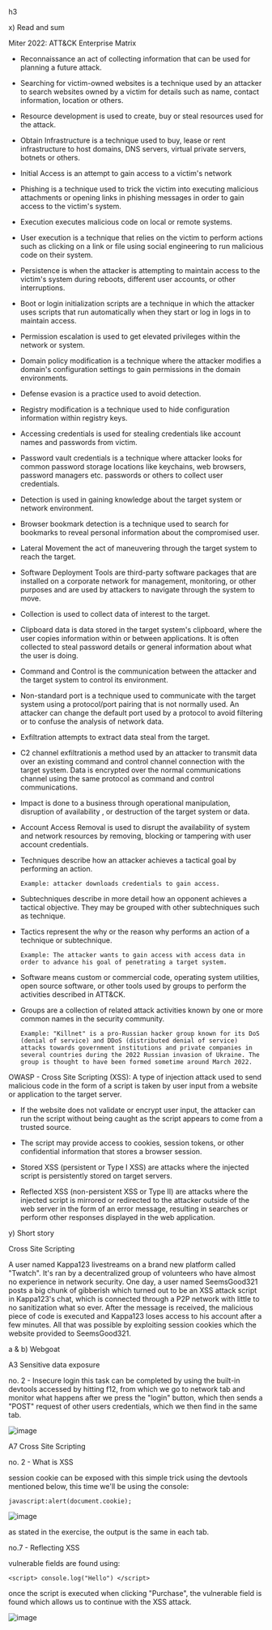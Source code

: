 h3

x) Read and sum

Miter 2022: ATT&CK Enterprise Matrix
 
- Reconnaissance an act of collecting information that can be used for planning a future attack.
  
- Searching for victim-owned websites is a technique used by an attacker to search websites  owned by a victim for details such as name, contact information, location or others.
  
- Resource development is used to create, buy or steal resources used for the attack.

- Obtain Infrastructure is a technique used to buy, lease or rent infrastructure to host domains, DNS servers, virtual private servers, botnets or others.

- Initial Access is an attempt to gain access to a victim's network 

- Phishing is a technique used to trick the victim into executing malicious attachments or opening links in phishing messages in order to gain access to the victim's system. 

- Execution executes malicious code on local or remote systems.

- User execution is a technique  that relies on the victim to perform actions such as clicking on a link or file using social engineering to run malicious code on their system. 

- Persistence is when the attacker is attempting to maintain access to the victim's system during reboots, different user accounts, or other interruptions.

- Boot or login initialization scripts are a technique in which the attacker uses scripts that run automatically when they start or log in logs in to maintain access.

- Permission escalation is used to get elevated privileges within the network or system.

- Domain policy modification is a technique where the attacker modifies a domain's configuration settings to gain permissions in the domain environments.

- Defense evasion is a practice used to avoid detection.

- Registry modification is a technique used to hide configuration information within registry keys.

- Accessing credentials is used for stealing credentials like account names and passwords from victim.

- Password vault credentials is a technique where  attacker looks for common password storage locations like keychains, web browsers, password managers etc. passwords or others to collect user credentials.

- Detection is used in gaining knowledge about the target system or network environment.

- Browser bookmark detection is a technique used to search for  bookmarks to reveal personal information about the compromised user.

- Lateral Movement the act of maneuvering through the target system to reach the target.

- Software Deployment Tools are third-party software packages that are installed on a corporate network for management, monitoring, or other purposes and are used by attackers to  navigate through the system to move.
 
- Collection is used to collect data  of interest to the target.

- Clipboard data is data stored in the target system's clipboard, where the user copies information within or between applications. It is often collected to steal password details or general information about what the user is doing.

- Command and Control is the communication between the attacker and the target system to control its environment.

- Non-standard port is a technique used to communicate with the target system using a protocol/port pairing that is not normally used. An attacker can change the default port used by a protocol to avoid filtering or to confuse the analysis of network data.

- Exfiltration attempts to extract data steal from the target.

- C2 channel exfiltrationis a method used by an attacker to transmit data over an existing command and control channel connection with the target system. Data is encrypted over the normal communications channel using the same protocol as command and control communications.

- Impact is done to a business through operational manipulation, disruption of availability , or destruction of the target system or data.

- Account Access Removal is used to disrupt the availability of system and network resources by removing, blocking or tampering with user account credentials.

- Techniques describe how an attacker achieves a tactical goal by performing an action. 

      Example: attacker downloads credentials to gain access.

- Subtechniques describe in more detail how an opponent achieves a tactical objective. They may be grouped with other subtechniques such as technique.

- Tactics represent the why or the reason why performs an action of a technique or subtechnique.

      Example: The attacker wants to gain access with access data in order to advance his goal of penetrating a target system.

- Software means custom or commercial code, operating system utilities, open source software, or other tools used by groups to perform the activities described in ATT&CK.

- Groups are a collection of related attack activities known by one or more common names in the security community.

      Example: "Killnet" is a pro-Russian hacker group known for its DoS (denial of service) and DDoS (distributed denial of service) attacks towards government institutions and private companies in several countries during the 2022 Russian invasion of Ukraine. The group is thought to have been formed sometime around March 2022.

OWASP - Cross Site Scripting (XSS):
A type of injection attack used to send malicious code in the form of a script is taken by user input from a website or application to the target server.

- If the website does not validate or encrypt user input, the attacker can run the script without being caught as the script appears to come from a trusted source.

- The script may provide access to cookies, session tokens, or other confidential information
that stores a browser session.

- Stored XSS (persistent or Type I XSS) are attacks where the injected script is persistently stored on target servers.

- Reflected XSS (non-persistent XSS or Type II) are attacks where the injected script is mirrored or redirected to the attacker outside of the web server in the form of an error message, resulting in searches or perform other responses displayed in the web application.

y) Short story

Cross Site Scripting

A user named Kappa123 livestreams on a brand new platform called "Twatch". It's ran by a decentralized group of volunteers who have almost no experience in network security. One day, a user named SeemsGood321 posts a big chunk of gibberish which turned out to be an XSS attack script in Kappa123's chat, which is connected through a P2P network with little to no sanitization what so ever. After the message is received, the malicious piece of code is executed and Kappa123 loses access to his account after a few minutes. All that was possible by exploiting session cookies which the website provided to SeemsGood321.

a & b) Webgoat

A3 Sensitive data exposure

no. 2 - Insecure login
  this task can be completed by using the built-in devtools accessed by hitting f12, from which we go to network tab and monitor what happens after we press the "login" button, which then sends a "POST" request of other users credentials, which we then find in the same tab.
  
  ![image](https://user-images.githubusercontent.com/90117364/189785954-b2d56749-60fe-4b12-9f21-40d69c29b815.png)

  
A7 Cross Site Scripting

no. 2 - What is XSS

session cookie can be exposed with this simple trick using the devtools mentioned below, this time we'll be using the console:

    javascript:alert(document.cookie);

![image](https://user-images.githubusercontent.com/90117364/189786214-6545a92d-53a3-4370-80f5-666b5fbe51a3.png)

as stated in the exercise, the output is the same in each tab.

no.7 - Reflecting XSS

vulnerable fields are found using:

    <script> console.log("Hello") </script>
once the script is executed when clicking "Purchase", the vulnerable field is found which allows us to continue with the XSS attack.

![image](https://user-images.githubusercontent.com/90117364/189786851-86ab9b58-b376-4856-9a9b-88c6e49af073.png)

